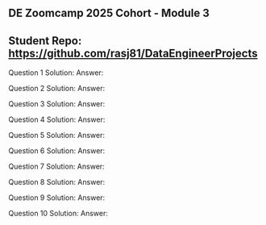 ## DE Zoomcamp 2025 Cohort - Module 3
## Student Repo: https://github.com/rasj81/DataEngineerProjects

Question 1
    Solution:
    Answer:

Question 2
    Solution:
    Answer:

Question 3
    Solution:
    Answer:

Question 4
    Solution:
    Answer:

Question 5
    Solution:
    Answer:

Question 6
    Solution:
    Answer:

Question 7
    Solution:
    Answer:

Question 8
    Solution:
    Answer:

Question 9
    Solution:
    Answer:

Question 10
    Solution:
    Answer:
